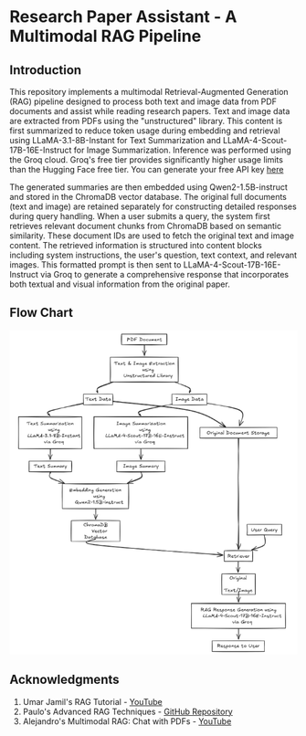# Research Paper Assistant - A Multimodal RAG Pipeline

## Introduction

This repository implements a multimodal Retrieval-Augmented Generation (RAG) pipeline designed to process both text and image data from PDF documents and assist while reading research papers. Text and image data are extracted from PDFs using the "unstructured" library. This content is first summarized to reduce token usage during embedding and retrieval using LLaMA-3.1-8B-Instant for Text Summarization and LLaMA-4-Scout-17B-16E-Instruct for Image Summarization. Inference was performed using the Groq cloud. Groq's free tier provides significantly higher usage limits than the Hugging Face free tier. You can generate your free API key [here](https://console.groq.com/keys)

The generated summaries are then embedded using Qwen2-1.5B-instruct and stored in the ChromaDB vector database. The original full documents (text and image) are retained separately for constructing detailed responses during query handling. When a user submits a query, the system first retrieves relevant document chunks from ChromaDB based on semantic similarity. These document IDs are used to fetch the original text and image content. The retrieved information is structured into content blocks including system instructions, the user's question, text context, and relevant images. This formatted prompt is then sent to LLaMA-4-Scout-17B-16E-Instruct via Groq to generate a comprehensive response that incorporates both textual and visual information from the original paper.

## Flow Chart

![alt text](image.png)

## Acknowledgments

1. Umar Jamil's RAG Tutorial - [YouTube](https://www.youtube.com/watch?v=rhZgXNdhWDY)
2. Paulo's Advanced RAG Techniques - [GitHub Repository](https://github.com/pdichone/advanced-rag-techniques)
3. Alejandro's Multimodal RAG: Chat with PDFs - [YouTube](https://www.youtube.com/watch?v=uLrReyH5cu0)
